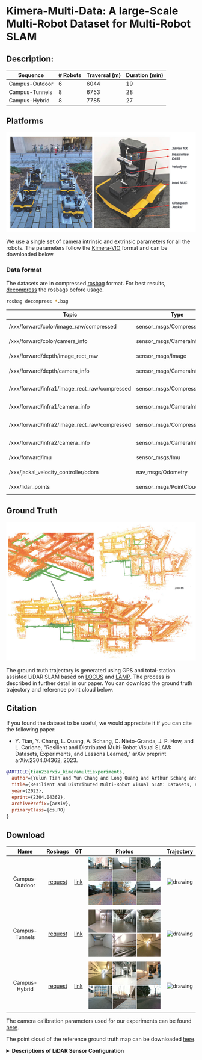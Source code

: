 # Kimera-Multi-Data: A large-Scale Multi-Robot Dataset for Multi-Robot SLAM 

## Description:

<div align="center">

|  Sequence        |  # Robots  |  Traversal (m)    |  Duration (min)  | 
| ---------------- | ---------- | ----------------- | ---------------- |
|  Campus-Outdoor  |  6         |  6044             |  19              | 
|  Campus-Tunnels  |  8         |  6753             |  28              | 
|  Campus-Hybrid   |  8         |  7785             |  27              |

</div>

## Platforms

<p align="center"> <img src="figures/jackal_figure.jpg" title="" alt="" data-align="center"> </p>

We use a single set of camera intrinsic and extrinsic parameters for all the robots.
The parameters follow the [Kimera-VIO](https://github.com/MIT-SPARK/Kimera) format and can be downloaded below.

### Data format

The datasets are in compressed [rosbag](http://wiki.ros.org/rosbag) format.
For best results, [decompress](http://wiki.ros.org/rosbag/Commandline#decompress) the rosbags before usage.
```bash
rosbag decompress *.bag
```

<div align="center">

| Topic                                         | Type                        | Description                        |
| --------------------------------------------- | --------------------------- | ---------------------------------- |
| /xxx/forward/color/image_raw/compressed       | sensor_msgs/CompressedImage | RGB Image from D455                |
| /xxx/forward/color/camera_info                | sensor_msgs/CameraInfo      | RGB Image Camera Info              |
| /xxx/forward/depth/image_rect_raw             | sensor_msgs/Image           | Depth Image from D455              |
| /xxx/forward/depth/camera_info                | sensor_msgs/CameraInfo      | Depth Image Camera Info            |
| /xxx/forward/infra1/image_rect_raw/compressed | sensor_msgs/CompressedImage | Compressed Gray Scale Stereo Left  |
| /xxx/forward/infra1/camera_info               | sensor_msgs/CameraInfo      | Stereo Left Camera Info            |
| /xxx/forward/infra2/image_rect_raw/compressed | sensor_msgs/CompressedImage | Compressed Gray Scale Stereo Right |
| /xxx/forward/infra2/camera_info               | sensor_msgs/CameraInfo      | Stereo Right Camera Info           |
| /xxx/forward/imu                              | sensor_msgs/Imu             | IMU from D455                      |
| /xxx/jackal_velocity_controller/odom          | nav_msgs/Odometry           | Wheel Odometry                     |
| /xxx/lidar_points                             | sensor_msgs/PointCloud2     | Lidar Point Cloud                  |

</div>

## Ground Truth

<p align="center"> <img src="figures/gt_map_mit.jpg" title="" alt="" data-align="center"> </p>

</div>

The ground truth trajectory is generated using GPS and total-station assisted LiDAR SLAM based on [LOCUS](https://github.com/NeBula-Autonomy/LOCUS) and [LAMP](https://github.com/NeBula-Autonomy/LAMP).
The process is described in further detail in our paper.
You can download the ground truth trajectory and reference point cloud below.

## Citation
If you found the dataset to be useful, we would appreciate it if you can cite the following paper:

- Y. Tian, Y. Chang, L. Quang, A. Schang, C. Nieto-Granda, J. P. How, and L. Carlone, "Resilient and Distributed Multi-Robot Visual SLAM: Datasets, Experiments, and Lessons Learned," arXiv preprint arXiv:2304.04362, 2023.
```bibtex
@ARTICLE{tian23arxiv_kimeramultiexperiments,
  author={Yulun Tian and Yun Chang and Long Quang and Arthur Schang and Carlos Nieto-Granda and Jonathan P. How and Luca Carlone},
  title={Resilient and Distributed Multi-Robot Visual SLAM: Datasets, Experiments, and Lessons Learned}, 
  year={2023},
  eprint={2304.04362},
  archivePrefix={arXiv},
  primaryClass={cs.RO}
}
```

## Download

| Name | Rosbags | GT | Photos | Trajectory | 
|:-:|:-:|:-:|:-:|:-:|
| Campus-Outdoor | [request](https://forms.gle/EBHJE3LEKkTsnABu7)  | [link](https://drive.google.com/drive/folders/1LKUC7wLhlVuoxYRhSCZYUVAAffA9EpDy?usp=share_link) | <img src="figures/photos_outdoor.jpg" alt="drawing" width="400"/> | <img src="figures/1014_gt.png" alt="drawing" width="400"/> |
| Campus-Tunnels | [request](https://forms.gle/EBHJE3LEKkTsnABu7)  | [link](https://drive.google.com/drive/folders/1iDibVlkZLyK856O7X8lEUInWK-Z0TXG3?usp=share_link) | <img src="figures/photos_tunnels.jpg" alt="drawing" width="400"/> | <img src="figures/1207_gt.png" alt="drawing" width="400"/> |
| Campus-Hybrid  | [request](https://forms.gle/EBHJE3LEKkTsnABu7)  | [link](https://drive.google.com/drive/folders/1YQnJn8z_yGku-wkw8X_cYd8v5PABSbS7?usp=share_link) | <img src="figures/photos_hybrid.jpg" alt="drawing" width="400"/>  | <img src="figures/1208_gt.png" alt="drawing" width="400"/> |

The camera calibration parameters used for our experiments can be found [here](https://drive.google.com/drive/folders/1YlVl2hoqWNwi6GGX6n_MqeNG-aWmeh9r?usp=share_link).

The point cloud of the reference ground truth map can be downloaded [here](https://drive.google.com/file/d/1u5BC8rEQlA0BKoobgmP5GCCi2vJf58oz/view?usp=share_link).

<details>
  <summary><strong>Descriptions of LiDAR Sensor Configuration</strong></summary>

  For `10_14` sequences (i.e., `campus_outdoor_1014_compressed` in the shared drive), LiDAR point clouds are acquired by Velodyne VLP-16.

  For `12_07` and `12_08` sequences (i.e., `campus_tunnels_1207_compressed` and `campus_hybrid_1208_compressed`, respectively), some of the robots have different LiDAR setups.
  `apis`, `sobek`, and `thoth` sequences are acquired by [OS1-64 Gen1 LiDAR sensors](https://data.ouster.io/downloads/datasheets/datasheet-gen1-v2p0-os1.pdf), which have a different hardware configuration from the [recent OS1-64 sensors](https://data.ouster.io/downloads/datasheets/datasheet-revd-v2p0-os1.pdf), while other robots have Velodyne VLP-16 sensors.

  The extrinsics can be found [here](https://github.com/plusk01/Kimera-Multi-Data/tree/parker/kmd_tools) (but we appreciate your kind understanding that these extrinsics are not *perfect*. We are always open to contributions to our Kimera-Multi dataset!).
</details>
